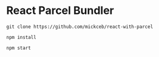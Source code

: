 # React Parcel Bundler

```
git clone https://github.com/mickceb/react-with-parcel
```
```
npm install
```
```
npm start
```